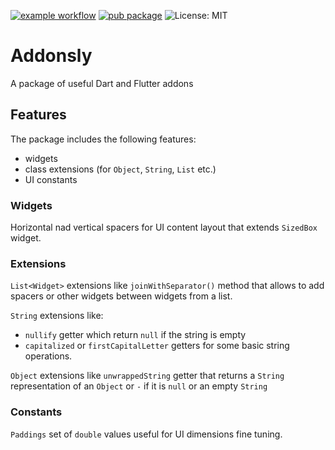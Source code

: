 [![example workflow](https://github.com/ephmoc/addonsly/actions/workflows/dart.yml/badge.svg)]() [![pub package][pub_badge]][pub_link] ![License: MIT](https://img.shields.io/github/license/ephmoc/addonsly)

# Addonsly

A package of useful Dart and Flutter addons

## Features

The package includes the following features:

- widgets
- class extensions (for ```Object```, ```String```, ```List``` etc.)
- UI constants

### Widgets

Horizontal nad vertical spacers for UI content layout that extends ```SizedBox``` widget.

### Extensions

```List<Widget>``` extensions like ```joinWithSeparator()``` method that allows to add spacers or
other widgets between widgets from a list.

```String``` extensions like:

- ```nullify``` getter which return ```null``` if the string is empty
- ```capitalized``` or ```firstCapitalLetter``` getters for some basic string operations.

```Object``` extensions like ```unwrappedString``` getter that returns a ```String``` representation
of an ```Object``` or ```-``` if it is ```null``` or an empty ```String```

### Constants

```Paddings``` set of ```double``` values useful for UI dimensions fine tuning.


[pub_badge]: https://img.shields.io/pub/v/addonsly.svg?label=addonsly

[pub_link]: https://pub.dev/packages/addonsly

